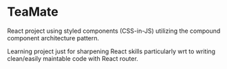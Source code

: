 # TeaMate

React project using styled components (CSS-in-JS) utilizing the compound component architecture pattern.

Learning project just for sharpening React skills particularly wrt to writing clean/easily maintable code with React router.
